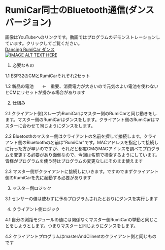 # RumiCar同士のBluetooth通信(ダンスバージョン)
画像はYouTubeへのリンクです。動画ではプログラムのデモンストレーションしています。クリックしてご覧ください。<br>
[Dancing RumiCar ダンス](https://youtu.be/5YwYaJGJPpA)<br>
[![IMAGE ALT TEXT HERE](http://img.youtube.com/vi/5YwYaJGJPpA/0.jpg)](http://www.youtube.com/watch?v=5YwYaJGJPpA)<br>
1. 必要なもの

1.1 ESP32のCMとRumiCarそれぞれ2セット

1.2 新品の電池　　<-　重要、消費電力が大きいので元気のよい電池を使わないとCMにリセットが掛かる場合があります

2. 仕組み

2.1 クライアント側(スレーブ)RumiCarはマスター側のRumiCarと同じ動きをします。マスター側のRumiCarはダンスをします。クライアント側のRumiCarはマスターに合わせて同じようにダンスをします。

2.2 Bluetoothのマスター側はクライアントの名前を探して接続します。クライアント側のBluetoothの名前は"RumiCar"です。MACアドレスを指定して接続しに行った方が早いのですが、それだと都度CMのMACアドレスを調べてプログラムを変更する必要があり面倒なので、今回は名前で検索するようにしています。皆様がプログラムを使う時はプログラムの変更なしにそのまま使えます

2.3 マスター側がクライアントに接続しにいきます。ですのでまずクライアント側のRumiCarを先に起動する必要があります

3. マスター側ロジック

3.1 センサーの値は使わずに予めプログラムされたとおりにダンスを実行します

4. クライアント側ロジック

4.1 自分の測距モジュールの値には関係なくマスター側RumiCarの挙動と同じことをしようとします。つまりマスターと同じようにダンスをします。

4.2 クライアントプログラムはmasterAndClinentのクライアント側と同じものです
